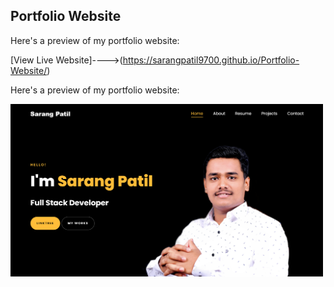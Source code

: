 ## Portfolio Website

Here's a preview of my portfolio website:

[View Live Website]---->(https://sarangpatil9700.github.io/Portfolio-Website/)

Here's a preview of my portfolio website:

<img src="https://github.com/SarangPatil9700/Portfolio-Website/blob/main/screenshots/Screenshot%20(17).png" alt="Portfolio Website Screenshot" width="500">
